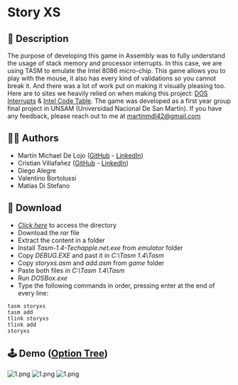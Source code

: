 # Story XS

## 📃 Description

The purpose of developing this game in Assembly was to fully understand the usage of stack memory and processor interrupts.
In this case, we are using TASM to emulate the Intel 8086 micro-chip.
This game allows you to play with the mouse, it also has every kind of validations so you cannot break it.
And there was a lot of work put on making it visually pleasing too.
Here are to sites we heavily relied on when making this project: [DOS Interrupts](https://drive.google.com/file/d/1VC6yICbY31eBCWqrkskdBLlfypTTsCIM/view) & [Intel Code Table](https://drive.google.com/file/d/1cZCiEFFAiydObIAo6wJyvnBdnBjdcXZx/view).
The game was developed as a first year group final project in UNSAM (Universidad Nacional De San Martín).
If you have any feedback, please reach out to me at martinmdl42@gmail.com

## 👨‍💻 Authors

- Martín Michael De Lojo ([GitHub](https://www.github.com/martinmdl) - [LinkedIn](https://www.linkedin.com/in/martinmdl/))
- Cristian Villafañez ([GitHub](https://github.com/KZvilla) - [LinkedIn](https://www.linkedin.com/in/crisvilla93/))
- Diego Alegre
- Valentino Bortolussi
- Matías Di Stefano

## 💾 Download

- [*Click here*](https://drive.google.com/file/d/1x6kMkZ87AYE8qTNe7m3SXRMuJPv6f3QS/view?usp=sharing) to access the directory
- Download the *rar* file
- Extract the content in a folder
- Install *Tasm-1.4-Techapple.net.exe* from *emulator* folder
- Copy *DEBUG.EXE* and past it in *C:\Tasm 1.4\Tasm*
- Copy *storyxs.asm* and *add.asm* from *game* folder
- Paste both files in *C:\Tasm 1.4\Tasm*
- Run *DOSBox.exe*
- Type the following commands in order, pressing enter at the end of every line:
```
tasm storyxs
tasm add
tlink storyxs
tlink add
storyxs
```

## 🕹️ Demo ([Option Tree](https://drive.google.com/file/d/1jFMO5wIghs6K4XDEGhYLIGpXrGaZZ6Er/view?usp=share_link))

![1.png](https://i.postimg.cc/3Jv0YZnX/1.png)
![1.png](https://i.postimg.cc/K8hkzgHd/2.png)
![1.png](https://i.postimg.cc/g2yw629r/3.png)
